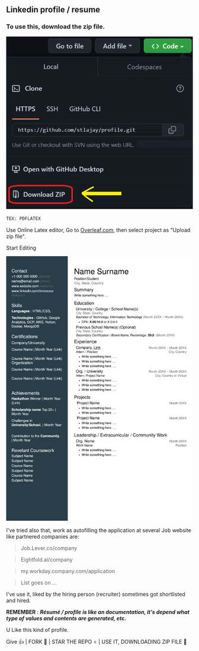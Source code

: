 ## Linkedin profile / resume

### To use this, download the zip file.

![Alt ](https://github.com/ajay0th/cvitae/blob/main/output/zip.png)


```txt
TEX: PDFLATEX
```

Use Online Latex editor, Go to [Overleaf.com](https://www.overleaf.com/), then select project as "Upload zip file".

Start Editing

![Alt ](https://github.com/ajay0th/cvitae/blob/main/output/main.png)



I've tried also that, work as autofilling the application at several Job website like partnered companies are:

> Job.Lever.co/company

> Eightfold.ai/company

> my.workday.company.com/application

> List goes on ...


I've use it, liked by the hiring person (recruiter) sometimes got shortlisted and hired.

**REMEMBER** : ***Résumé / profile is like an documentation, it's depend what type of values and contents are generated, etc.***

U Like this kind of profile.

Give 👍 | FORK 🔗 | STAR THE REPO ⭐ | USE IT, DOWNLOADING ZIP FILE 📁